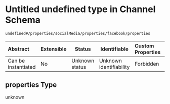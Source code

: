 # Untitled undefined type in Channel Schema

```txt
undefined#/properties/socialMedia/properties/facebook/properties
```




| Abstract            | Extensible | Status         | Identifiable            | Custom Properties | Additional Properties | Access Restrictions | Defined In                                                                 |
| :------------------ | ---------- | -------------- | ----------------------- | :---------------- | --------------------- | ------------------- | -------------------------------------------------------------------------- |
| Can be instantiated | No         | Unknown status | Unknown identifiability | Forbidden         | Allowed               | none                | [channel.schema.json\*](../out/channel.schema.json "open original schema") |

## properties Type

unknown
